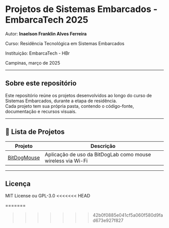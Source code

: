 
# Projetos de Sistemas Embarcados - EmbarcaTech 2025

Autor: **Inaelson Franklin Alves Ferreira**

Curso: Residência Tecnológica em Sistemas Embarcados

Instituição: EmbarcaTech - HBr

Campinas, março de 2025

---

## Sobre este repositório

Este repositório reúne os projetos desenvolvidos ao longo do curso de Sistemas Embarcados, durante a etapa de residência.  
Cada projeto tem sua própria pasta, contendo o código-fonte, documentação e recursos visuais.

---

## 📂 Lista de Projetos

| Projeto | Descrição |
|---------|-----------|
| [BitDogMouse](./projetos/BitDogMouse/) | Aplicação de uso da BitDogLab como mouse wireless via Wi-Fi |

---

## Licença

MIT License ou GPL-3.0
<<<<<<< HEAD

=======
>>>>>>> 42b0f0885e041cf5a060f580d9fad673e927f827
